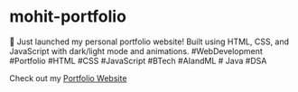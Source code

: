 # mohit-portfolio
🚀 Just launched my personal portfolio website! Built using HTML, CSS, and JavaScript with dark/light mode and animations.
#WebDevelopment #Portfolio #HTML #CSS #JavaScript #BTech #AIandML # Java #DSA

Check out my [Portfolio Website](https://mohitraghav1318.github.io/mohit-portfolio/)
